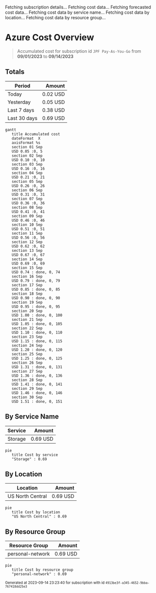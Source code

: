 Fetching subscription details...
Fetching cost data...
Fetching forecasted cost data...
Fetching cost data by service name...
Fetching cost data by location...
Fetching cost data by resource group...
# Azure Cost Overview

> Accumulated cost for subscription id `JPF Pay-As-You-Go` from **09/01/2023** to **09/14/2023**

## Totals

|Period|Amount|
|---|---:|
|Today|0.02 USD|
|Yesterday|0.05 USD|
|Last 7 days|0.38 USD|
|Last 30 days|0.69 USD|

```mermaid
gantt
   title Accumulated cost
   dateFormat  X
   axisFormat %s
   section 01 Sep
   USD 0.05 :0, 5
   section 02 Sep
   USD 0.10 :0, 10
   section 03 Sep
   USD 0.16 :0, 16
   section 04 Sep
   USD 0.21 :0, 21
   section 05 Sep
   USD 0.26 :0, 26
   section 06 Sep
   USD 0.31 :0, 31
   section 07 Sep
   USD 0.36 :0, 36
   section 08 Sep
   USD 0.41 :0, 41
   section 09 Sep
   USD 0.46 :0, 46
   section 10 Sep
   USD 0.51 :0, 51
   section 11 Sep
   USD 0.56 :0, 56
   section 12 Sep
   USD 0.62 :0, 62
   section 13 Sep
   USD 0.67 :0, 67
   section 14 Sep
   USD 0.69 :0, 69
   section 15 Sep
   USD 0.74 : done, 0, 74
   section 16 Sep
   USD 0.79 : done, 0, 79
   section 17 Sep
   USD 0.85 : done, 0, 85
   section 18 Sep
   USD 0.90 : done, 0, 90
   section 19 Sep
   USD 0.95 : done, 0, 95
   section 20 Sep
   USD 1.00 : done, 0, 100
   section 21 Sep
   USD 1.05 : done, 0, 105
   section 22 Sep
   USD 1.10 : done, 0, 110
   section 23 Sep
   USD 1.15 : done, 0, 115
   section 24 Sep
   USD 1.20 : done, 0, 120
   section 25 Sep
   USD 1.25 : done, 0, 125
   section 26 Sep
   USD 1.31 : done, 0, 131
   section 27 Sep
   USD 1.36 : done, 0, 136
   section 28 Sep
   USD 1.41 : done, 0, 141
   section 29 Sep
   USD 1.46 : done, 0, 146
   section 30 Sep
   USD 1.51 : done, 0, 151
```

## By Service Name

|Service|Amount|
|---|---:|
|Storage|0.69 USD|

```mermaid
pie
   title Cost by service
   "Storage" : 0.69
```

## By Location

|Location|Amount|
|---|---:|
|US North Central|0.69 USD|

```mermaid
pie
   title Cost by location
   "US North Central" : 0.69
```

## By Resource Group

|Resource Group|Amount|
|---|---:|
|personal-network|0.69 USD|

```mermaid
pie
   title Cost by resource group
   "personal-network" : 0.69
```

<sup>Generated at 2023-09-14 23:23:40 for subscription with id `4913be3f-a345-4652-9bba-767418dd25e3`</sup>
